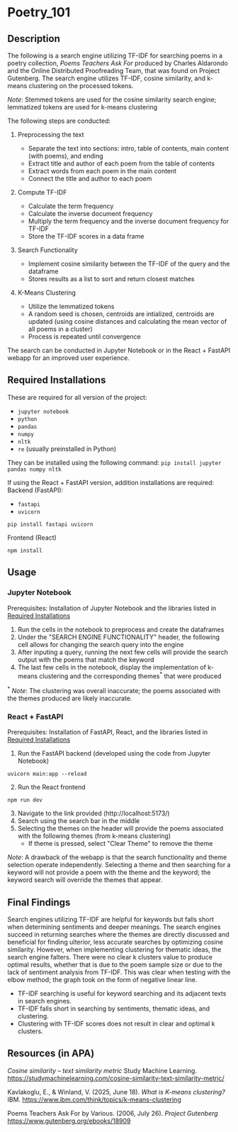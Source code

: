 # Poetry_101
## Description
The following is a search engine utilizing TF-IDF for searching poems in a poetry collection, _Poems Teachers Ask For_ produced by Charles Aldarondo and the Online Distributed Proofreading Team, that was found on Project Gutenberg. The search engine utilizes TF-IDF, cosine similarity, and k-means clustering on the processed tokens.

_Note_: Stemmed tokens are used for the cosine similarity search engine; lemmatized tokens are used for k-means clustering

The following steps are conducted:
1. Preprocessing the text
   - Separate the text into sections: intro, table of contents, main content (with poems), and ending
   - Extract title and author of each poem from the table of contents
   - Extract words from each poem in the main content
   - Connect the title and author to each poem

2. Compute TF-IDF
   - Calculate the term frequency
   - Calculate the inverse document frequency
   - Multiply the term frequency and the inverse document frequency for TF-IDF
   - Store the TF-IDF scores in a data frame

3. Search Functionality
   - Implement cosine similarity between the TF-IDF of the query and the dataframe
   - Stores results as a list to sort and return closest matches

4. K-Means Clustering
   - Utilize the lemmatized tokens
   - A random seed is chosen, centroids are intialized, centroids are updated (using cosine distances and calculating the mean vector of all poems in a cluster)
   - Process is repeated until convergence

The search can be conducted in Jupyter Notebook or in the React + FastAPI webapp for an improved user experience.
## Required Installations
These are required for all version of the project:
* ```jupyter notebook```
* ```python```
* ```pandas```
* ```numpy```
* ```nltk```
* ```re``` (usually preinstalled in Python)

They can be installed using the following command:
```pip install jupyter pandas numpy nltk```

If using the React + FastAPI version, addition installations are required:
Backend (FastAPI):
* ```fastapi```
* ```uvicorn```

```pip install fastapi uvicorn```

Frontend (React)

```npm install```
## Usage
### Jupyter Notebook
Prerequisites: Installation of Jupyter Notebook and the libraries listed in [Required Installations](#required-installations)

1. Run the cells in the notebook to preprocess and create the dataframes
2. Under the "SEARCH ENGINE FUNCTIONALITY" header, the following cell allows for changing the search query into the engine
3. After inputing a query, running the next few cells will provide the search output with the poems that match the keyword
4. The last few cells in the notebook, display the implementation of k-means clustering and the corresponding themes<sup>*</sup> that were produced

<sup>*</sup> _Note_: The clustering was overall inaccurate; the poems associated with the themes produced are likely inaccurate.
### React + FastAPI
Prerequisites: Installation of FastAPI, React, and the libraries listed in [Required Installations](#required-installations)

1. Run the FastAPI backend (developed using the code from Jupyter Notebook)

```uvicorn main:app --reload```

2. Run the React frontend

```npm run dev```

3. Navigate to the link provided (http://localhost:5173/)
4. Search using the search bar in the middle
5. Selecting the themes on the header will provide the poems associated with the following themes (from k-means clustering)
   - If theme is pressed, select "Clear Theme" to remove the theme

_Note_: A drawback of the webapp is that the search functionality and theme selection operate independently. Selecting a theme and then searching for a keyword will not provide a poem with the theme and the keyword; the keyword search will override the themes that appear.

## Final Findings

Search engines utilizing TF-IDF are helpful for keywords but falls short when determining sentiments and deeper meanings. The search engines succeed in returning searches where the themes are directly discussed and beneficial for finding ulterior, less accurate searches by optimizing cosine similarity. However, when implementing clustering for thematic ideas, the search engine falters. There were no clear k clusters value to produce optimal results, whether that is due to the poem sample size or due to the lack of sentiment analysis from TF-IDF. This was clear when testing with the elbow method; the graph took on the form of negative linear line.

* TF-IDF searching is useful for keyword searching and its adjacent texts in search engines.
* TF-IDF falls short in searching by sentiments, thematic ideas, and clustering.
* Clustering with TF-IDF scores does not result in clear and optimal k clusters.

## Resources (in APA)
_Cosine similarity – text similarity metric_ Study Machine Learning. https://studymachinelearning.com/cosine-similarity-text-similarity-metric/

Kavlakoglu, E., \& Winland, V. (2025, June 18). _What is K-means clustering?_ IBM. https://www.ibm.com/think/topics/k-means-clustering

Poems Teachers Ask For by Various. (2006, July 26). _Project Gutenberg_ https://www.gutenberg.org/ebooks/18909
